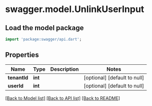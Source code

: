 # swagger.model.UnlinkUserInput

## Load the model package
```dart
import 'package:swagger/api.dart';
```

## Properties
Name | Type | Description | Notes
------------ | ------------- | ------------- | -------------
**tenantId** | **int** |  | [optional] [default to null]
**userId** | **int** |  | [optional] [default to null]

[[Back to Model list]](../README.md#documentation-for-models) [[Back to API list]](../README.md#documentation-for-api-endpoints) [[Back to README]](../README.md)


